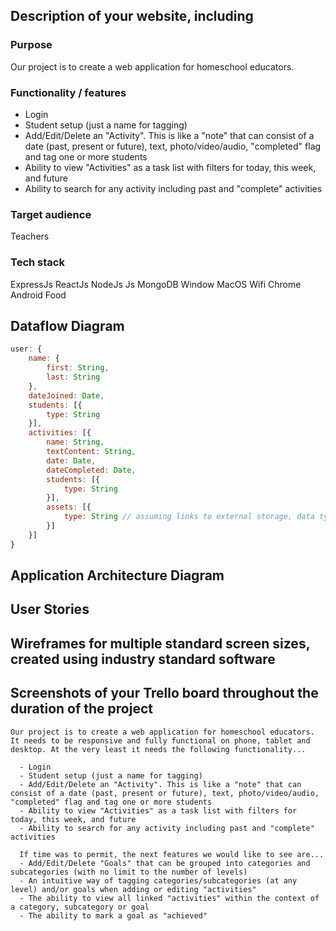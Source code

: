 ## Description of your website, including

### Purpose
Our project is to create a web application for homeschool educators.
### Functionality / features
  - Login
  - Student setup (just a name for tagging)
  - Add/Edit/Delete an "Activity". This is like a "note" that can consist of a date (past, present or future), text, photo/video/audio, "completed" flag and tag one or more students
  - Ability to view "Activities" as a task list with filters for today, this week, and future
  - Ability to search for any activity including past and "complete" activities

### Target audience
Teachers

### Tech stack
ExpressJs ReactJs NodeJs Js MongoDB Window MacOS Wifi Chrome Android Food


## Dataflow Diagram
```javascript
user: {
    name: {
        first: String,
        last: String
    },
    dateJoined: Date,
    students: [{
        type: String
    }],
    activities: [{
        name: String,
        textContent: String,
        date: Date,
        dateCompleted: Date,
        students: [{
            type: String
        }],
        assets: [{
            type: String // assuming links to external storage, data type can change
        }]
    }]
}
```

## Application Architecture Diagram

## User Stories

## Wireframes for multiple standard screen sizes, created using industry standard software

## Screenshots of your Trello board throughout the duration of the project


```text
Our project is to create a web application for homeschool educators. It needs to be responsive and fully functional on phone, tablet and desktop. At the very least it needs the following functionality...

  - Login
  - Student setup (just a name for tagging)
  - Add/Edit/Delete an "Activity". This is like a "note" that can consist of a date (past, present or future), text, photo/video/audio, "completed" flag and tag one or more students
  - Ability to view "Activities" as a task list with filters for today, this week, and future
  - Ability to search for any activity including past and "complete" activities

  If time was to permit, the next features we would like to see are...
  - Add/Edit/Delete "Goals" that can be grouped into categories and subcategories (with no limit to the number of levels)
  - An intuitive way of tagging categories/subcategories (at any level) and/or goals when adding or editing "activities"
  - The ability to view all linked "activities" within the context of a category, subcategory or goal
  - The ability to mark a goal as "achieved"
```